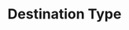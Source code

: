 ---
# -------------------------- #
#        CONTENT TYPE        #
# -------------------------- #

type: "connect"
content-type: "api-object"
endpoint: "destination-types"
order: 5


# -------------------------- #
#        OBJECT INFO         #
# -------------------------- #

title: "Destination Type"
description: "{{ api.core-objects.destination-types.description }}"
endpoint-url: "/destination-types"


# -------------------------- #
#        VERSION INFO        #
# -------------------------- #

latest-version: "4"
versions:
  - number: "4"
    deprecated: false


# -------------------------- #
#      AVAILABLE METHODS     #
# -------------------------- #

available-methods:
  - id: "get-a-destination-type"
    title: "Get a destination type"
    method: "get"
    short: "{{ api.core-objects.destination-types.get.short | flatify }}"

  - id: "list-destination-types"
    title: "List all destination types"
    method: "get"
    short: "{{ api.core-objects.destination-types.list.short | flatify }}"


# -------------------------- #
#      OBJECT ATTRIBUTES     #
# -------------------------- #

object-attributes:
  - name: "report_card"
    type: "object"
    sub-type: "destination report card"
    url: "{{ api.data-structures.report-cards.destination.section }}"
    description: "The destination Report Card object corresponding to the destination's `type`. For example: `s3` or `snowflake`."
---